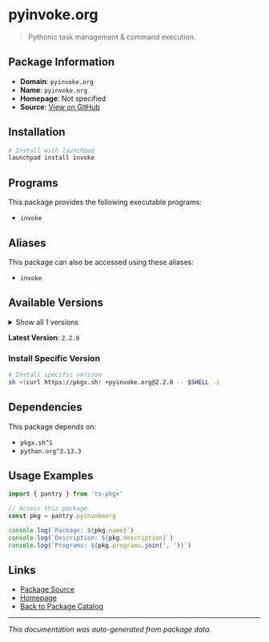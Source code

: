 # pyinvoke.org

> Pythonic task management & command execution.

## Package Information

- **Domain**: `pyinvoke.org`
- **Name**: `pyinvoke.org`
- **Homepage**: Not specified
- **Source**: [View on GitHub](https://github.com/pkgxdev/pantry/tree/main/projects/pyinvoke.org/package.yml)

## Installation

```bash
# Install with launchpad
launchpad install invoke
```

## Programs

This package provides the following executable programs:

- `invoke`

## Aliases

This package can also be accessed using these aliases:

- `invoke`

## Available Versions

<details>
<summary>Show all 1 versions</summary>

- `2.2.0`

</details>

**Latest Version**: `2.2.0`

### Install Specific Version

```bash
# Install specific version
sh <(curl https://pkgx.sh) +pyinvoke.org@2.2.0 -- $SHELL -i
```

## Dependencies

This package depends on:

- `pkgx.sh^1`
- `python.org^3.13.3`

## Usage Examples

```typescript
import { pantry } from 'ts-pkgx'

// Access this package
const pkg = pantry.pyinvokeorg

console.log(`Package: ${pkg.name}`)
console.log(`Description: ${pkg.description}`)
console.log(`Programs: ${pkg.programs.join(', ')}`)
```

## Links

- [Package Source](https://github.com/pkgxdev/pantry/tree/main/projects/pyinvoke.org/package.yml)
- [Homepage](#)
- [Back to Package Catalog](../package-catalog.md)

---

*This documentation was auto-generated from package data.*
